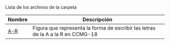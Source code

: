 Lista de los archivos de la carpeta

 Nombre | Descripción
 ---|---
|[A-R](CCMG/Resources/a-p.png)|Figura que representa la forma de escribir las letras de la A a la R en CCMG-18|
